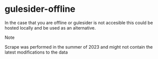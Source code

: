 # gulesider-offline
In the case that you are offline or gulesider is not accesible this could be hosted locally and be used as an alternative.

> [!NOTE]
> Scrape was performed in the summer of 2023 and might not contain the latest modifications to the data
